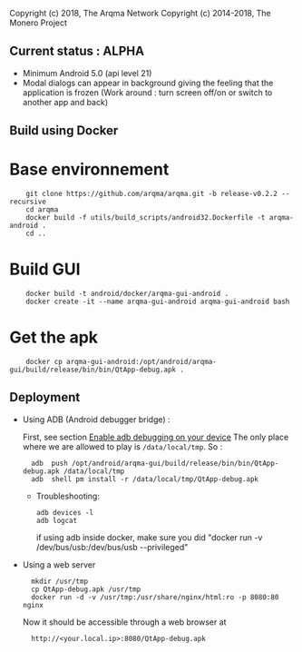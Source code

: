 Copyright (c) 2018, The Arqma Network
Copyright (c) 2014-2018, The Monero Project


## Current status : ALPHA

 - Minimum Android 5.0 (api level 21)
 - Modal dialogs can appear in background giving the feeling that the application is frozen (Work around : turn screen off/on or switch to another app and back)

## Build using Docker

# Base environnement

        git clone https://github.com/arqma/arqma.git -b release-v0.2.2 --recursive
        cd arqma
        docker build -f utils/build_scripts/android32.Dockerfile -t arqma-android .
        cd ..

# Build GUI

        docker build -t android/docker/arqma-gui-android .
        docker create -it --name arqma-gui-android arqma-gui-android bash

# Get the apk

        docker cp arqma-gui-android:/opt/android/arqma-gui/build/release/bin/bin/QtApp-debug.apk .

## Deployment

- Using ADB (Android debugger bridge) :

  First, see section [Enable adb debugging on your device](https://developer.android.com/studio/command-line/adb.html#Enabling)
  The only place where we are allowed to play is `/data/local/tmp`. So :

        adb  push /opt/android/arqma-gui/build/release/bin/bin/QtApp-debug.apk /data/local/tmp
        adb  shell pm install -r /data/local/tmp/QtApp-debug.apk
   
  - Troubleshooting:

        adb devices -l
        adb logcat

    if using adb inside docker, make sure you did "docker run -v /dev/bus/usb:/dev/bus/usb --privileged"

- Using a web server

        mkdir /usr/tmp
        cp QtApp-debug.apk /usr/tmp
        docker run -d -v /usr/tmp:/usr/share/nginx/html:ro -p 8080:80 nginx

  Now it should be accessible through a web browser at

        http://<your.local.ip>:8080/QtApp-debug.apk
